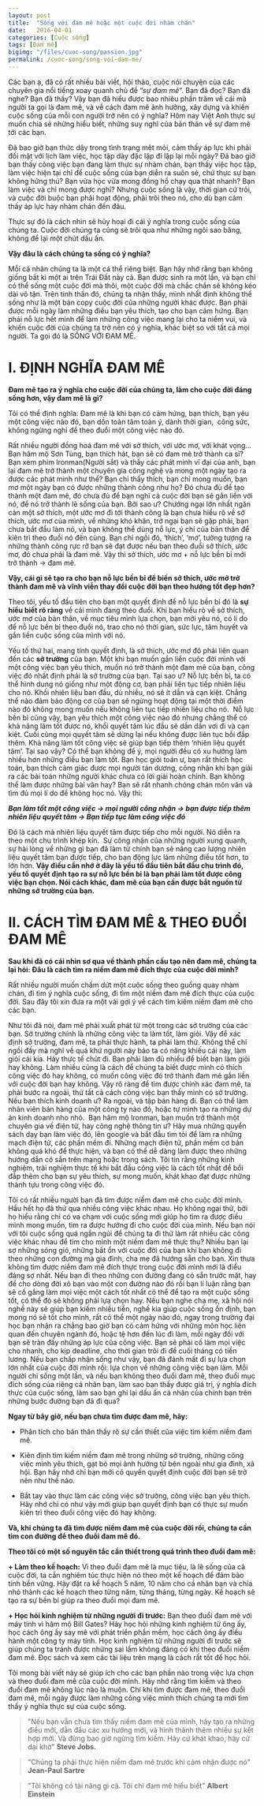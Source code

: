 ```yaml
---
layout: post
title:  "Sống với đam mê hoặc một cuộc đời nhàm chán"
date:   2016-04-01
categories: [Cuộc sống]
tags: [Đam mê]
bigimg: "/files/cuoc-song/passion.jpg"
permalink: /cuoc-song/song-voi-dam-me/
---
```


Các bạn ạ, đã có rất nhiều bài viết, hội thảo, cuộc nói chuyện của các chuyên gia nổi tiếng xoay quanh chủ đề “*sự đam mê*“. Bạn đã đọc? Bạn đã nghe? Bạn đã thấy? Vậy bạn đã hiểu được bao nhiêu phần trăm về cái mà người ta gọi là đam mê, và về cách đam mê ảnh hưởng, xây dựng và khiến cuộc sống của mỗi con người trở nên có ý nghĩa? Hôm nay Việt Anh thực sự muốn chia sẻ những hiểu biết, những suy nghĩ của bản thân về sự đam mê tới các bạn.

Đã bao giờ bạn thức dậy trong tình trạng mệt mỏi, cảm thấy áp lực khi phải đối mặt với lịch làm việc, học tập dày đặc lặp đi lặp lại mỗi ngày? Đã bao giờ bạn thấy công việc bạn đang làm thực sự nhàm chán, bạn thấy việc học tập, làm việc hiện tại chỉ để cuộc sống của bạn diễn ra suôn sẻ, chứ thực sự bạn không hứng thú? Bạn vừa học vừa mong đồng hồ chạy qua thật nhanh? Bạn làm việc và chỉ mong được nghỉ? Nhưng cuộc sống là vậy, thời gian cứ trôi, và cuộc đời buộc bạn phải hoạt động, phải trôi theo nó, cho dù bạn cảm thấy áp lực hay nhàm chán đến đâu.

Thực sự đó là cách nhìn sẽ hủy hoại đi cái ý nghĩa trong cuộc sống của chúng ta. Cuộc đời chúng ta cũng sẽ trôi qua như những ngôi sao băng, không để lại một chút dấu ấn.

**Vậy đâu là cách chúng ta sống có ý nghĩa?**

Mỗi cá nhân chúng ta là một cá thể riêng biệt. Bạn hãy nhớ rằng bạn không giống bất kì một ai trên Trái Đất này cả. Bạn được sinh ra một lần, và bạn chỉ có thể sống một cuộc đời mà thôi, một cuộc đời mà chắc chắn sẽ không kéo dài vô tận. Trên tinh thần đó, chúng ta nhận thấy, mình nhất định không thể sống như là một bản copy cuộc đời của những người khác được. Bạn phải được mỗi ngày làm những điều bạn yêu thích, tạo cho bạn cảm hứng. Bạn phải nỗ lực hết mình để làm những công việc mang lại cho ta niềm vui, và khiến cuộc đời của chúng ta trở nên có ý nghĩa, khác biệt so với tất cả mọi người. Ta gọi đó là SỐNG VỚI ĐAM MÊ.


# **I. ĐỊNH NGHĨA ĐAM MÊ**

**Đam mê tạo ra ý nghĩa cho cuộc đời của chúng ta, làm cho cuộc đời đáng sống hơn, vậy đam mê là gì?**

Tôi có thể định nghĩa: Đam mê là khi bạn có cảm hứng, bạn thích, bạn yêu một công việc nào đó, bạn dồn toàn tâm toàn ý, dành thời gian,  công sức, không ngừng nghỉ để theo đuổi một công việc nào đó.

Rất nhiều người đồng hoá đam mê với sở thích, với ước mơ, với khát vọng… Bạn hâm mộ Sơn Tùng, bạn thích hát, bạn sẽ có đam mê trở thành ca sĩ? Bạn xem phim Ironman(Người sắt) và thấy các phát minh vĩ đại của anh, bạn lại đam mê trở thành một chuyên gia công nghệ và mong một ngày tạo ra được các phát minh như thế? Bạn chỉ thấy thích, bạn chỉ mong muốn, bạn mơ một ngày bạn có được những thành công như họ? Đó chưa đủ để tạo thành một đam mê, đó chưa đủ để bạn nghĩ cả cuộc đời bạn sẽ gắn liền với nó, để nó trở thành lẽ sống của bạn. Bởi sao ư? Chướng ngại lớn nhất ngăn cản một sở thích, một ước mơ đi tới thành công là bạn chưa hiểu rõ về sở thích, ước mơ của mình, về những khó khăn, trở ngại bạn sẽ gặp phải, bạn chưa bắt đầu làm nó, và bạn không thể dùng nỗ lực, ý chí của bản thân để kiên trì theo đuổi nó đến cùng. Bạn chỉ ngồi đó, ‘thích’, ‘mơ’, tưởng tượng ra những thành công rực rỡ bạn sẽ đạt được nếu bạn theo đuổi sở thích, ước mơ, đó chưa phải là đam mê. Vậy thì sở thích, ước mơ + nỗ lực bền bỉ mới trở thành -> đam mê.

**Vậy, cái gì sẽ tạo ra cho bạn nỗ lực bền bỉ để biến sở thích, ước mở trở thành đam mê và vĩnh viễn thay đổi cuộc đời bạn theo hướng tốt đẹp hơn?**

Theo tôi, yếu tố đầu tiên cho bạn một quyết định để nỗ lực bền bỉ đó là **sự hiểu biết rõ ràng** về cái mình đang theo đuổi. Khi bạn hiểu rõ về sở thích, ước mơ của bản thân, về mục tiêu mình lựa chọn, bạn mới yêu nó, có lí do để nỗ lực bền bỉ theo đuổi nó, trao cho nó thời gian, sức lực, tâm huyết và gắn liền cuộc sống của mình với nó.

Yếu tố thứ hai, mang tính quyết định, là sở thích, ước mơ đó phải liên quan đến các **sở trường** của bạn. Một khi bạn muốn gắn liền cuộc đời mình với một công việc bạn yêu thích, muốn nó trở thành một đam mê của bạn, công việc đó nhất định phải là sở trường của bạn. Tại sao ư? Nỗ lực bền bỉ, ta có thể hình dung nó giống như một động cơ, bạn phải liên tục tiếp nhiên liệu cho nó. Khối nhiên liệu ban đầu, dù nhiều, nó sẽ ít dần và cạn kiệt. Chẳng thể nào đảm bảo động cơ của bạn sẽ ngừng hoạt động tại một thời điểm nào đó không mong muốn nếu không liên tục tiếp nhiên liệu cho nó.  Nỗ lực bền bỉ cũng vậy, bạn yêu thích một công việc nào đó nhưng chẳng thể có khả năng làm tốt được nó, khối quyết tâm lúc đầu sẽ dần dần vơi đi và cạn kiệt. Cuối cùng mọi quyết tâm sẽ dừng lại nếu không được liên tục bồi đắp thêm. Khả năng làm tốt công việc sẽ giúp bạn tiếp thêm ‘nhiên liệu quyết tâm’. Tại sao vậy? Có thể bạn không để ý, mọi người đều có xu hướng làm nhiều hơn những điều bạn làm tốt. Bạn học giỏi toán ư, bạn rất thích học toán, bạn thích cảm giác được mọi người tán dương, công nhận khi bạn giải ra các bài toán những người khác chưa có lời giải hoàn chỉnh. Bạn không thể làm được những bài văn hay? Bạn sẽ rất nhanh chóng chán môn văn và tìm đủ mọi lí do để không học nó. Vậy thì:

***Bạn làm tốt một công việc -> mọi người công nhận -> bạn được tiếp thêm nhiên liệu quyết tâm -> Bạn tiếp tục làm công việc đó***

Đó là cách mà nhiên liệu quyết tâm được tiếp cho mỗi người. Nó diễn ra theo một chu trình khép kín.  Sự công nhận của những người xung quanh, sự hài lòng về những gì bạn đã làm từ chính bạn sẽ nâng cao lượng nhiên liệu quyết tâm bạn được tiếp, cho bạn động lực làm những điều tốt hơn, to lớn hơn. **Vậy điều cần nhớ ở đây là yếu tố đầu tiên bắt đầu chu trình đó, yếu tố quyết định tạo ra sự nỗ lực bền bỉ là bạn phải làm tốt được công việc bạn chọn. Nói cách khác, đam mê của bạn cần được bắt nguồn từ những sở trường của bạn.**


# **II. CÁCH TÌM ĐAM MÊ & THEO ĐUỔI ĐAM MÊ**

**Sau khi đã có cái nhìn sơ qua về thành phần cấu tạo nên đam mê, chúng ta lại hỏi: Đâu là cách tìm ra niềm đam mê đích thực của cuộc đời mình?**

Rất nhiều người muốn chấm dứt một cuộc sống theo guồng quay nhàm chán, đi tìm ý nghĩa cuộc sống, đi tìm một niềm đam mê đích thực của cuộc đời. Sau đây tôi xin đưa ra một vài gợi ý về cách tìm kiếm niềm đam mê cho các bạn.

Như tôi đã nói, đam mê phải xuất phát từ một trong các sở trường của các bạn. Sở trường chính là những công việc ta làm tốt, làm giỏi. Vậy để xác định sở trường, đam mê, ta phải thực hành, ta phải làm thử. Không thể chỉ ngồi đấy mà nghĩ về quá khứ người này bảo ta có năng khiếu cái này, làm giỏi cái kia. Hãy thực tế chút đi. Bạn phải làm đủ nhiều để biết bạn làm giỏi hay không. Làm nhiều cũng là cách để chúng ta biết được mình có thích công việc đó hay không, có muốn công việc đó trở thành đam mê gắn liền với cuộc đời bạn hay không. Vậy rõ ràng để tìm được chính xác đam mê, ta phải bước ra ngoài, thử tất cả cách công việc bạn thấy mình có sở trường. Nếu bạn thích kinh doanh ư? Ra ngoài, và tập bán hàng đi. Bạn có thể làm nhân viên bán hàng của một công ty nào đó, hoặc tự mình tạo ra những dự án kinh doanh nho nhỏ.  Bạn hâm mộ Ironman, bạn muốn trở thành một chuyên gia về điện tử, hay công nghệ thông tin ư? Hãy mua những quyển sách dạy bạn làm việc đó, lên google và bắt đầu tìm tòi để làm ra những mạch điện tử, các phần mềm đi. Những mạch điện tử, phần mềm cơ bản không quá khó để thực hiện, và bạn có thể dễ dàng làm được theo những hướng dẫn có sắn trên mạng hoặc trong sách. Tôi tin rằng những kinh nghiệm, trải nghiệm thực tế khi bắt đầu công việc là cách tốt nhất để bồi đắp thêm cho bạn sự yêu thích, sự mong muốn, khát khao đạt được những thành tựu trong công việc đó.

Tôi có rất nhiều người bạn đã tìm được niềm đam mê cho cuộc đời mình. Hầu hết họ đã thử qua nhiều công việc khác nhau. Họ không ngại thử, bởi họ hiểu rằng chỉ có va chạm với cuộc sống mới giúp họ tìm ra được điều mình mong muốn, tìm ra được hướng đi cho cuộc đời của mình. Nếu bạn nói với tôi cuộc sống quá ngắn ngủi để chúng ta đi thử làm rất nhiều các công việc khác nhau để tìm cho mình một niềm đam mê thực thụ? Nhiều bạn lại sợ những sóng gió, những bất ổn với cuộc đời của bạn khi bạn không đi theo những con đường mà gia đình, cha mẹ đã hướng sẵn cho bạn. Xin thưa không tìm được niềm đam mê đích thực trong cuộc đời mình mới là điều đáng sợ nhất. Nếu bạn đi theo những con đường đang có sẵn trước mặt, hay để cho dòng đời xô bạn vào một con đường nào đó rồi bạn lí luận rằng bạn sẽ cố gắng làm mọi việc một cách tốt nhất có thể để tạo ra một cuộc sống tốt, có thể đó sẽ không phải lựa chọn hay. Nếu bạn nghe cha mẹ, xã hội nói nghề này sẽ giúp bạn kiếm nhiều tiền, nghề kia giúp cuộc sống ổn định, bạn mong nó sẽ tốt cho mình, rất có thể một ngày nào đó, ngay trong trường đại học bạn nhận ra chẳng bao giờ bạn có cảm hứng với những môn học liên quan đến chuyên ngành đó, hoặc tệ hơn đến lúc đi làm, mỗi ngày đối với bạn sẽ tràn đầy những áp lực của công việc. Bạn sẽ phải cố làm mọi việc cho nhanh, cho kịp deadline, cho thời gian trôi đi để cuối tháng có tiền lương. Nếu bạn chấp nhận sống như vậy, bạn đã đánh mất đi sự lựa chọn lớn nhất của cuộc đời mình rồi: lựa chọn về những công việc bạn làm. Mỗi người chỉ sống một lần, và nếu bạn không theo đuổi đam mê, theo đuổi mục đích sống của riêng cá nhân bạn, làm sao bạn thấy được giá trị, ý nghĩa đích thực của cuộc sống, làm sao bạn ghi lại dấu ấn cá nhân của chính bạn trên những bước đường bạn đã đi qua?

**Ngay từ bây giờ, nếu bạn chưa tìm được đam mê, hãy:**

+ Phân tích cho bản thân thấy rõ sự cần thiết của việc tìm kiếm niềm đam mê.

+ Kiên định tìm kiếm niềm đam mê trong những sở trường, những công việc mình yêu thích, gạt bỏ mọi ảnh hưởng từ bên ngoài như gia đình, xã hội. Bạn hãy nhớ chỉ bạn mới có quyền quyết định cuộc đời bạn sẽ trở nên như thế nào.

+ Bắt tay vào thực làm các công việc sở trường, công việc bạn yêu thích. Hãy nhớ chỉ có như vậy mới giúp bạn quyết định bạn có thực sự muốn kiên trì theo đuổi công việc đó hay không.

**Và, khi chúng ta đã tìm được niềm đam mê của cuộc đời rồi, chúng ta cần tìm con đường để theo đuổi đam mê đó.**

**Theo tôi có một số nguyên tắc cần thiết trong quá trình theo đuổi đam mê:**

**+ Làm theo kế hoạch:** Vì theo đuổi đam mê là mục tiêu, là lẽ sống của cả cuộc đời, ta cần nghiêm túc thực hiện nó theo một kế hoạch để đảm bảo tính bền vững. Hãy đặt ra kế hoạch 5 năm, 10 năm cho cá nhân bạn và chia nhỏ thành các kế hoạch theo từng năm, từng tháng, từng ngày. Kế hoạch sẽ tạo ra sự bền bỉ giúp ra theo đuổi mọi đam mê.

**+ Học hỏi kinh nghiệm từ những người đi trước:** Bạn theo đuổi đam mê với máy tính vì hâm mộ Bill Gates? Hãy học hỏi những kinh nghiệm từ ông ấy, học cách ông ấy say mê với phát triển phần mềm, học cách ông ấy điều hành một công ty máy tính. Học kinh nghiệm từ những người đi trước sẽ giúp chúng ta tránh được những sai lầm không đáng có khi theo đuổi niềm đam mê. Đọc sách và xem các tài liệu trên mạng là cách rất tốt để học hỏi.

Tôi mong bài viết này sẽ giúp ích cho các bạn phần nào trong việc lựa chọn và theo đuổi đam mê của cuộc đời mình. Hãy nhớ rằng tìm kiếm và theo đuổi đam mê không lúc nào là muộn. Chỉ khi tìm được đam mê, theo đuổi đam mê, mỗi ngày được làm những công việc mình thích chúng ta mới tìm thấy ý nghĩa thực sự của cuộc sống.

> "Nếu bạn vẫn chưa tìm thấy niềm đam mê của mình, hãy tạo ra những điều mới, dẫn đầu các xu hướng mới, và hình thành thêm nhiều sự kết hợp mới. Và đừng bao giờ ngừng tìm kiếm. Hãy cứ khát khao, hãy cứ dại khờ"
> **Steve Jobs.**


> "Chúng ta phải thực hiện niềm đam mê trước khi cảm nhận được nó"
> **Jean-Paul Sartre**


> "Tôi không có tài năng gì cả. Tôi chỉ đam mê hiểu biết"
> **Albert Einstein**